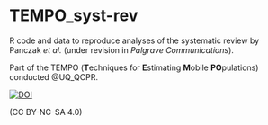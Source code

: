 # TEMPO_syst-rev

R code and data to reproduce analyses of the systematic review by Panczak *et al.* (under revision in *Palgrave Communications*).

Part of the TEMPO (**T**echniques for **E**stimating **M**obile **PO**pulations) conducted @UQ_QCPR.

[![DOI](https://zenodo.org/badge/195745469.svg)](https://zenodo.org/badge/latestdoi/195745469)

(CC BY-NC-SA 4.0)
